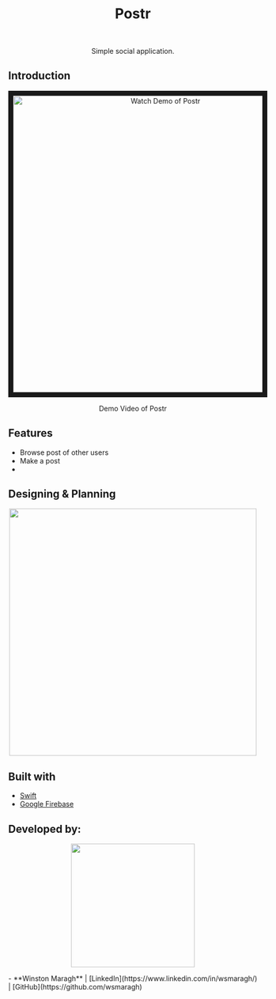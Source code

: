 <h1 align="center"> Postr </h1> <br>
<p align="center">
  Simple social application.
</p>

## Introduction

<p align="center">
    <a href="http://www.youtube.com/watch?feature=player_embedded&v=VJ78dwEXX9w" target="_blank">
      <img src="https://i.imgur.com/B7XYQI6.png" alt="Watch Demo of Postr" width="600"  border="10" />
    </a>
</p>
<p align="center">Demo Video of Postr</p>


## Features
* Browse post of other users
* Make a post
* 

## Designing & Planning
<p align="center">
  <img src = "https://i.imgur.com/NyVCRP6.jpg" width=500>
</p>

## Built with 
- [Swift](https://developer.apple.com/swift/)
- [Google Firebase](https://firebase.google.com/)

## Developed by:
<p align="center">
   <img src = "https://i.imgur.com/J5ctv0K.jpg" width=250>  
</p>
- **Winston Maragh** | [LinkedIn](https://www.linkedin.com/in/wsmaragh/) |  [GitHub](https://github.com/wsmaragh)

